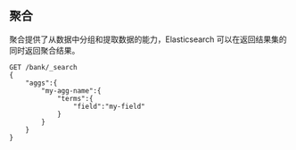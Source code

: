 ## 聚合

聚合提供了从数据中分组和提取数据的能力，Elasticsearch 可以在返回结果集的同时返回聚合结果。

```shell
GET /bank/_search
{
	"aggs":{
		"my-agg-name":{
			"terms":{
				"field":"my-field"
			}
		}
	}
}
```

